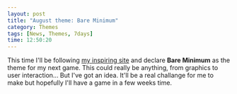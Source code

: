 ```yaml
---
layout: post
title: "August theme: Bare Minimum"
category: Themes
tags: [News, Themes, 7days]
time: 12:50:20
---
```

This time I'll be following [my inspiring site](http://experimentalgameplay.com/blog/2009/08/and-the-theme-of-august-is/) and declare **Bare Minimum** as the theme for my next game. This could really be anything, from graphics to user interaction... But I've got an idea. It'll be a real challange for me to make but hopefully I'll have a game in a few weeks time.

